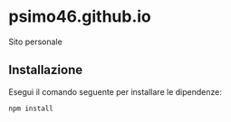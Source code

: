 # psimo46.github.io
Sito personale

## Installazione

Esegui il comando seguente per installare le dipendenze:

```sh
npm install
```
